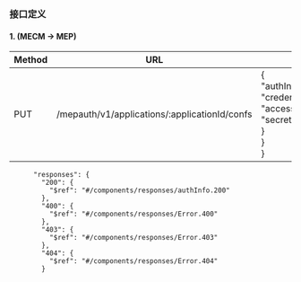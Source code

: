 ### 接口定义
#### 1. (MECM -> MEP)
|  Method | URL  | Body|
|---|---|---|
| PUT  | /mepauth/v1/applications/:applicationId/confs | {<br>"authInfo":{<br>"credentials":{<br>"accessKeyId":"HCY8BGCN3",<br>"secretKey":"9zYwf1uabSQY0JTn"<br>}<br>}<br>} |

```
      "responses": {
        "200": {
          "$ref": "#/components/responses/authInfo.200"
        },
        "400": {
          "$ref": "#/components/responses/Error.400"
        },
        "403": {
          "$ref": "#/components/responses/Error.403"
        },
        "404": {
          "$ref": "#/components/responses/Error.404"
        }

```